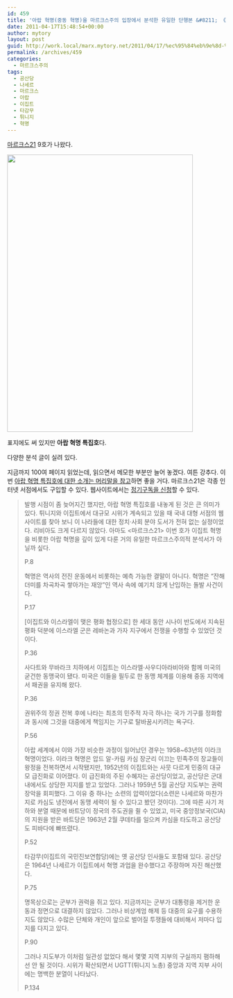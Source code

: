 ```yaml
---
id: 459
title: '아랍 혁명(중동 혁명)을 마르크스주의 입장에서 분석한 유일한 단행본 &#8211; 《마르크스21》 9호'
date: 2011-04-17T15:48:54+00:00
author: mytory
layout: post
guid: http://work.local/marx.mytory.net/2011/04/17/%ec%95%84%eb%9e%8d-%ed%98%81%eb%aa%85%ec%a4%91%eb%8f%99-%ed%98%81%eb%aa%85%ec%9d%84-%eb%a7%88%eb%a5%b4%ed%81%ac%ec%8a%a4%ec%a3%bc%ec%9d%98-%ec%9e%85%ec%9e%a5%ec%97%90%ec%84%9c-%eb%b6%84%ec%84%9d/
permalink: /archives/459
categories:
  - 마르크스주의
tags:
  - 공산당
  - 나세르
  - 마르크스
  - 아랍
  - 이집트
  - 타감무
  - 튀니지
  - 혁명
---
```

<a href="http://marx21.or.kr/" target="_blank" title="[http://marx21.or.kr/]로 이동합니다.">마르크스21</a> 9호가 나왔다.

<img src="http://work.local/marx.mytory.net/wp-content/uploads/1/cfile3.uf.114FCE3F4DAB09C2117748.jpg" class="aligncenter" width="428" height="638" alt="" filename="cover09.jpg" filemime="image/jpeg" />

표지에도 써 있지만 **아랍 혁명 특집호**다.&nbsp;

다양한 분석 글이 실려 있다.

지금까지 100여 페이지 읽었는데, 읽으면서 메모한 부분만 늘어 놓겠다. 여튼 강추다. 이번 <a href="http://marx21.or.kr/article/pageView.marx?articleNo=115&pageNo=1" target="_blank" title="[http://marx21.or.kr/article/pageView.marx?articleNo=115&pageNo=1]로 이동합니다.">아랍 혁명 특집호에 대한 소개는 머리말을 참고</a>하면 좋을 거다. 마르크스21은 각종 인터넷 서점에서도 구입할 수 있다. 웹사이트에서는 <a href="http://marx21.or.kr/subs/subs.marx" target="_blank" title="[http://marx21.or.kr/subs/subs.marx]로 이동합니다.">정기구독을 신청</a>할 수 있다.

> 발행 시점이 좀 늦어지긴 했지만, 아랍 혁명 특집호를 내놓게 된 것은 큰 의미가 있다. 튀니지와 이집트에서 대규모 시위가 계속되고 있을 때 국내 대형 서점의 웹사이트를 찾아 보니 이 나라들에 대한 정치·사회 분야 도서가 전혀 없는 실정이었다. 리비아도 크게 다르지 않았다. 아마도 &lt;마르크스21&gt; 이번 호가 이집트 혁명을 비롯한 아랍 혁명을 깊이 있게 다룬 거의 유일한 마르크스주의적 분석서가 아닐까 싶다.
> 
> P.8
> 
> 혁명은 역사의 전진 운동에서 비롯하는 예측 가능한 결말이 아니다. 혁명은 &#8220;잔해 더미를 차곡차곡 쌓아가는 재앙&#8221;인 역사 속에 예기치 않게 난입하는 돌발 사건이다.
> 
> P.17
> 
> [이집트와 이스라엘이 맺은 평화 협정으로] 한 세대 동안 시나이 반도에서 지속된 평화 덕분에 이스라엘 군은 레바논과 가자 지구에서 전쟁을 수행할 수 있었던 것이다.
> 
> P.36
> 
> 사다트와 무바라크 치하에서 이집트는 이스라엘·사우디아라비아와 함께 미국의 굳건한 동맹국이 됐다. 미국은 이들을 필두로 한 동맹 체계를 이용해 중동 지역에서 패권을 유지해 왔다.
> 
> P.36
> 
> 권위주의 정권 전복 후에 나타는 최초의 민주적 자극 하나는 국가 기구를 정화함과 동시에 그것을 대중에게 책임지는 기구로 탈바꿈시키려는 욕구다.
> 
> P.56
> 
> 아랍 세계에서 이와 가장 비슷한 과정이 일어났던 경우는 1958~63년의 이라크 혁명이었다. 이라크 혁명은 압드 알-카림 카심 장군리 이끄는 민족주의 장교들이 왕정을 전복하면서 시작됐지만, 1952년의 이집트와는 사뭇 다르게 민중의 대규모 급진화로 이어졌다. 이 급진화의 주된 수혜자는 공산당이었고, 공산당은 군대 내에서도 상당한 지지를 받고 있었다. 그러나 1959년 5월 공산당 지도부는 권력 장악을 회피했다. 그 이유 중 하나는 소련의 압력이었다(소련은 나세르와 마찬가지로 카심도 냉전에서 동맹 세력이 될 수 있다고 봤던 것이다). 그에 따른 사기 저하와 분열 때문에 바트당이 정국의 주도권을 쥘 수 있었고, 미국 중앙정보국(CIA)의 지원을 받은 바트당은 1963년 2월 쿠데타를 일으켜 카심을 타도하고 공산당도 피바다에 빠뜨렸다.
> 
> P.52
> 
> 타감무(이집트의 국민진보연합당)에는 옛 공산당 인사들도 포함돼 있다. 공산당은 1964년 나세르가 이집트에서 혁명 과업을 완수했다고 주장하며 자진 해산했다.
> 
> P.75
> 
> 명목상으로는 군부가 권력을 쥐고 있다. 지금까지는 군부가 대통령을 제거한 운동과 정면으로 대결하지 않았다. 그러나 비상계엄 해제 등 대중의 요구를 수용하지도 않았다. 수많은 단체와 개인이 앞으로 벌어질 투쟁들에 대비해서 저마다 입지를 다지고 있다.
> 
> P.90
> 
> 그러나 지도부가 이처럼 일관성 없었다 해서 몇몇 지역 지부의 구실까지 폄하해선 안 될 것이다. 시위가 확산되면서 UGTT(튀니지 노총) 중앙과 지역 지부 사이에는 명백한 분열이 나타났다.
> 
> P.134
